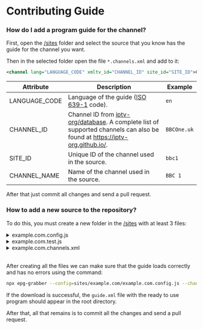 # Contributing Guide

### How do I add a program guide for the channel?

First, open the [/sites](/sites) folder and select the source that you know has the guide for the channel you want.

Then in the selected folder open the file `*.channels.xml` and add to it:

```xml
<channel lang="LANGUAGE_CODE" xmltv_id="CHANNEL_ID" site_id="SITE_ID">CHANNEL_NAME</channel>
```

| Attribute     | Description                                                                                                                                                        | Example     |
| ------------- | ------------------------------------------------------------------------------------------------------------------------------------------------------------------ | ----------- |
| LANGUAGE_CODE | Language of the guide ([ISO 639-1](https://en.wikipedia.org/wiki/List_of_ISO_639-1_codes) code).                                                                   | `en`        |
| CHANNEL_ID    | Channel ID from [iptv-org/database](https://github.com/iptv-org/database). A complete list of supported channels can also be found at https://iptv-org.github.io/. | `BBCOne.uk` |
| SITE_ID       | Unique ID of the channel used in the source.                                                                                                                       | `bbc1`      |
| CHANNEL_NAME  | Name of the channel used in the source.                                                                                                                            | `BBC 1`     |

After that just commit all changes and send a pull request.

### How to add a new source to the repository?

To do this, you must create a new folder in the [/sites](/sites) with at least 3 files:

<details>
<summary>example.com.config.js</summary>
<br>

This file describes what kind of request we need to send to get the guide for a particular channel on a certain date. It also describes how to parse the response.

```js
module.exports = {
	site: 'example.com',
	url: function ({ channel, date }) {
		return `https://example.com/api/${channel.site_id}/${date.format('YYYY-MM-DD')}`
	},
	parser: function ({ content }) {
		return JSON.parse(content)
	}
}
```

More detailed instructions for this file can be found here: https://github.com/freearhey/epg-grabber#site-config

</details>

<details>
<summary>example.com.test.js</summary>
<br>

With this file we can test the previously created config and make sure it works as you expect.

```js
const { url, parser } = require('./example.com.config.js')
const dayjs = require('dayjs')
const utc = require('dayjs/plugin/utc')
dayjs.extend(utc)

const date = dayjs.utc('2022-11-18', 'YYYY-MM-DD').startOf('d')
const channel = { site_id: 'bbc1', xmltv_id: 'BBCOne.uk', lang: 'en' }

it('can generate valid url', () => {
	expect(url({ channel, date })).toBe('https://example.com/api/bbc1/2022-11-18')
})

it('can parse response', () => {
	const content = `[{"start":"2022-11-18T01:30:00.000Z","stop":"2022-11-18T02:00:00.000Z","title":"Program 1"}]`
	const results = parser({ content })

	expect(results).toMatchObject([
		{
			start: '2022-11-18T01:30:00.000Z',
			stop: '2022-11-18T02:00:00.000Z',
			title: 'Program 1'
		}
	])
})

it('can handle empty guide', () => {
	const results = parser({ content: '' })

	expect(results).toMatchObject([])
})
```

To run the tests you can use the following command:

```sh
npm test -- example.com
```

Detailed documentation for the tests can be found here: https://jestjs.io/docs/using-matchers

</details>

<details>
<summary>example.com.channels.xml</summary>
<br>

This file contains a list of channels available at the source.

```xml
<?xml version="1.0" encoding="UTF-8" ?>
<site site="example.com">
 <channels>
   <channel lang="en" xmltv_id="BBCOne.uk" site_id="bbc1">BBC 1</channel>
 </channels>
</site>
```

</details>
<br>

After creating all the files we can make sure that the guide loads correctly and has no errors using the command:

```sh
npx epg-grabber --config=sites/example.com/example.com.config.js --channels=sites/example.com/example.com.channels.xml --output=guide.xml --days=2
```

If the download is successful, the `guide.xml` file with the ready to use program should appear in the root directory.

After that, all that remains is to commit all the changes and send a pull request.
